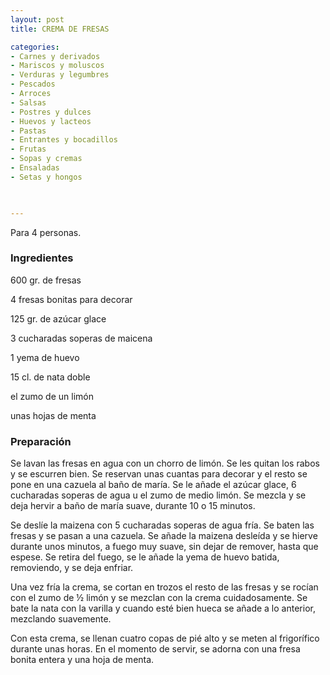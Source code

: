 ```yaml
---
layout: post
title: CREMA DE FRESAS

categories:
- Carnes y derivados
- Mariscos y moluscos
- Verduras y legumbres
- Pescados
- Arroces
- Salsas
- Postres y dulces
- Huevos y lacteos
- Pastas
- Entrantes y bocadillos
- Frutas
- Sopas y cremas
- Ensaladas
- Setas y hongos
 


---
```


Para 4 personas.

<h3>Ingredientes</h3>

600 gr. de fresas

4 fresas bonitas para decorar

125 gr. de azúcar glace

3 cucharadas soperas de maicena

1 yema de huevo

15 cl. de nata doble

el zumo de un limón

unas hojas de menta

<h3>Preparación</h3>

Se lavan las fresas en agua con un chorro de limón. Se les quitan los rabos y se escurren bien. Se reservan unas cuantas para decorar y el resto se pone en una cazuela al baño de maría. Se le añade el azúcar glace, 6 cucharadas soperas de agua u el zumo de medio limón. Se mezcla y se deja hervir a baño de maría suave, durante 10 o 15 minutos.

Se deslíe la maizena con 5 cucharadas soperas de agua fría. Se baten las fresas y se pasan a una cazuela. Se añade la maizena desleída y se hierve durante unos minutos, a fuego muy suave, sin dejar de remover, hasta que espese. Se retira del fuego, se le añade la yema de huevo batida, removiendo, y se deja enfriar.

Una vez fría la crema, se cortan en trozos el resto de las fresas y se rocían con el zumo de &frac12; limón y se mezclan con la crema cuidadosamente. Se bate la nata con la varilla y cuando esté bien hueca se añade a lo anterior, mezclando suavemente.

Con esta crema, se llenan cuatro copas de pié alto y se meten al frigorífico durante unas horas. En el momento de servir, se adorna con una fresa bonita entera y una hoja de menta.

